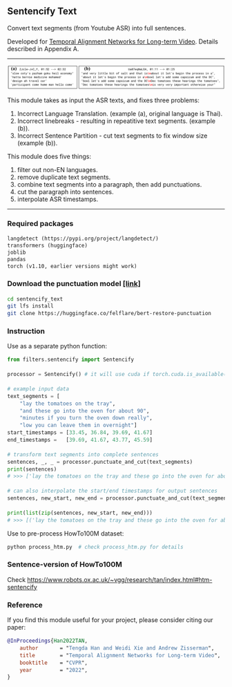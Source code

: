 ## Sentencify Text

Convert text segments (from Youtube ASR) into full sentences.

Developed for [Temporal Alignment Networks for Long-term Video](https://www.robots.ox.ac.uk/~vgg/publications/2022/Han22a/han22a.pdf). Details described in Appendix A.

---

<img src="asr_issues.png" width="800">

This module takes as input the ASR texts, and fixes three problems:

1. Incorrect Language Translation. (example (a), original language is Thai).
2. Incorrect linebreaks - resulting in repeatitive text segments. (example (b)).
3. Incorrect Sentence Partition - cut text segments to fix window size (example (b)). 

This module does five things:

1. filter out non-EN languages.
2. remove duplicate text segments.
3. combine text segments into a paragraph, then add punctuations.
4. cut the paragraph into sentences.
5. interpolate ASR timestamps.

---

### Required packages

```
langdetect (https://pypi.org/project/langdetect/)
transformers (huggingface)
joblib
pandas
torch (v1.10, earlier versions might work)
```

### Download the punctuation model [[link]](https://huggingface.co/felflare/bert-restore-punctuation)
```sh
cd sentencify_text
git lfs install
git clone https://huggingface.co/felflare/bert-restore-punctuation
```

### Instruction

Use as a separate python function:

```python
from filters.sentencify import Sentencify

processor = Sentencify() # it will use cuda if torch.cuda.is_available()

# example input data
text_segments = [
    "lay the tomatoes on the tray",
    "and these go into the oven for about 90",
    "minutes if you turn the oven down really",
    "low you can leave them in overnight"]
start_timestamps = [33.45, 36.84, 39.69, 41.67]
end_timestamps =   [39.69, 41.67, 43.77, 45.59]

# transform text segments into complete sentences
sentences, _, _ = processor.punctuate_and_cut(text_segments)
print(sentences)
# >>> ['lay the tomatoes on the tray and these go into the oven for about 90 minutes', 'if you turn the oven down really low you can leave them in overnight']

# can also interpolate the start/end timestamps for output sentences
sentences, new_start, new_end = processor.punctuate_and_cut(text_segments, start_timestamps, end_timestamps)

print(list(zip(sentences, new_start, new_end)))
# >>> [('lay the tomatoes on the tray and these go into the oven for about 90 minutes', 33.45, 40.20), ('if you turn the oven down really low you can leave them in overnight', 40.20, 45.59)]
```

Use to pre-process HowTo100M dataset:

```sh
python process_htm.py  # check process_htm.py for details
```

### Sentence-version of HowTo100M
Check https://www.robots.ox.ac.uk/~vgg/research/tan/index.html#htm-sentencify 

### Reference

If you find this module useful for your project, please consider citing our paper:
```bibtex
@InProceedings{Han2022TAN,
    author       = "Tengda Han and Weidi Xie and Andrew Zisserman",
    title        = "Temporal Alignment Networks for Long-term Video",
    booktitle    = "CVPR",
    year         = "2022",
}
```